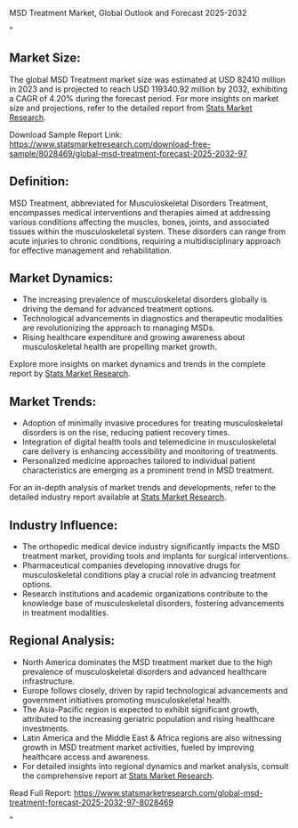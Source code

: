 MSD Treatment Market, Global Outlook and Forecast 2025-2032

"<h2>Market Size:</h2>
<p>The global MSD Treatment market size was estimated at USD 82410 million in 2023 and is projected to reach USD 119340.92 million by 2032, exhibiting a CAGR of 4.20% during the forecast period. For more insights on market size and projections, refer to the detailed report from <a href='https://www.statsmarketresearch.com/global-msd-treatment-forecast-2025-2032-97-8028469'>Stats Market Research</a>.</p>
<p>Download Sample Report Link: <a href='https://www.statsmarketresearch.com/download-free-sample/8028469/global-msd-treatment-forecast-2025-2032-97'>https://www.statsmarketresearch.com/download-free-sample/8028469/global-msd-treatment-forecast-2025-2032-97</a></p>

<h2>Definition:</h2>
<p>MSD Treatment, abbreviated for Musculoskeletal Disorders Treatment, encompasses medical interventions and therapies aimed at addressing various conditions affecting the muscles, bones, joints, and associated tissues within the musculoskeletal system. These disorders can range from acute injuries to chronic conditions, requiring a multidisciplinary approach for effective management and rehabilitation.</p>

<h2>Market Dynamics:</h2>
<ul>
<li>The increasing prevalence of musculoskeletal disorders globally is driving the demand for advanced treatment options.</li>
<li>Technological advancements in diagnostics and therapeutic modalities are revolutionizing the approach to managing MSDs.</li>
<li>Rising healthcare expenditure and growing awareness about musculoskeletal health are propelling market growth.</li>
</ul>
<p>Explore more insights on market dynamics and trends in the complete report by <a href='https://www.statsmarketresearch.com/global-msd-treatment-forecast-2025-2032-97-8028469'>Stats Market Research</a>.</p>

<h2>Market Trends:</h2>
<ul>
<li>Adoption of minimally invasive procedures for treating musculoskeletal disorders is on the rise, reducing patient recovery times.</li>
<li>Integration of digital health tools and telemedicine in musculoskeletal care delivery is enhancing accessibility and monitoring of treatments.</li>
<li>Personalized medicine approaches tailored to individual patient characteristics are emerging as a prominent trend in MSD treatment.</li>
</ul>
<p>For an in-depth analysis of market trends and developments, refer to the detailed industry report available at <a href='https://www.statsmarketresearch.com/global-msd-treatment-forecast-2025-2032-97-8028469'>Stats Market Research</a>.</p>

<h2>Industry Influence:</h2>
<ul>
<li>The orthopedic medical device industry significantly impacts the MSD treatment market, providing tools and implants for surgical interventions.</li>
<li>Pharmaceutical companies developing innovative drugs for musculoskeletal conditions play a crucial role in advancing treatment options.</li>
<li>Research institutions and academic organizations contribute to the knowledge base of musculoskeletal disorders, fostering advancements in treatment modalities.</li>
</ul>

<h2>Regional Analysis:</h2>
<ul>
<li>North America dominates the MSD treatment market due to the high prevalence of musculoskeletal disorders and advanced healthcare infrastructure.</li>
<li>Europe follows closely, driven by rapid technological advancements and government initiatives promoting musculoskeletal health.</li>
<li>The Asia-Pacific region is expected to exhibit significant growth, attributed to the increasing geriatric population and rising healthcare investments.</li>
<li>Latin America and the Middle East & Africa regions are also witnessing growth in MSD treatment market activities, fueled by improving healthcare access and awareness.</li>
<li>For detailed insights into regional dynamics and market analysis, consult the comprehensive report at <a href='https://www.statsmarketresearch.com/global-msd-treatment-forecast-2025-2032-97-8028469'>Stats Market Research</a>.</li>
</ul>

<p>Read Full Report: <a href='https://www.statsmarketresearch.com/global-msd-treatment-forecast-2025-2032-97-8028469'>https://www.statsmarketresearch.com/global-msd-treatment-forecast-2025-2032-97-8028469</a></p>"
